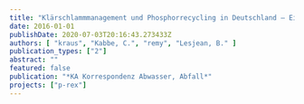 ```yaml
---
title: "Klärschlammmanagement und Phosphorrecycling in Deutschland – Eine Abschätzung von Kosten, Umweltauswirkungen und Konsequenzen der geplanten Novelle der AbfKlärV."
date: 2016-01-01
publishDate: 2020-07-03T20:16:43.273433Z
authors: [ "kraus", "Kabbe, C.", "remy", "Lesjean, B." ]
publication_types: ["2"]
abstract: ""
featured: false
publication: "*KA Korrespondenz Abwasser, Abfall*"
projects: ["p-rex"]
---
```


